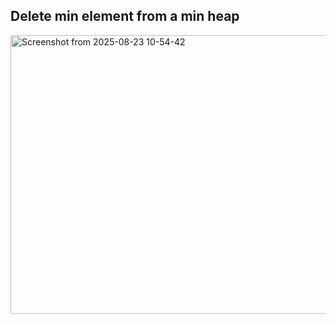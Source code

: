 ## Delete min element from a min heap

<img width="717" height="446" alt="Screenshot from 2025-08-23 10-54-42" src="https://github.com/user-attachments/assets/91d2b54f-b161-4669-add6-81225df20ba6" />
